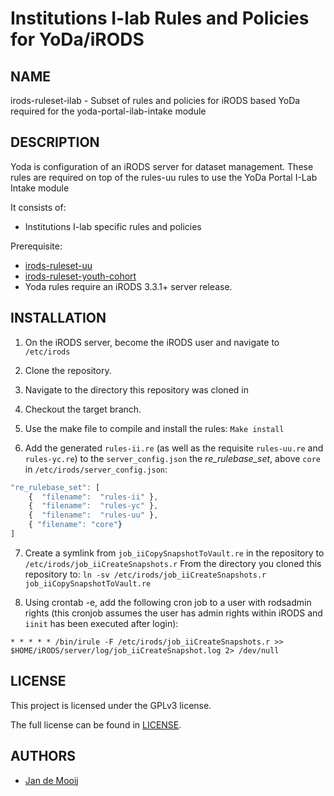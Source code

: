 Institutions I-lab Rules and Policies for YoDa/iRODS
==========

NAME
----
irods-ruleset-ilab - Subset of rules and policies for iRODS based YoDa required for the yoda-portal-ilab-intake module 

DESCRIPTION
-----------
Yoda is configuration of an iRODS server for dataset management.
These rules are required on top of the rules-uu rules to use the YoDa Portal I-Lab Intake module

It consists of:
- Institutions I-lab specific rules and policies

Prerequisite: 
- [irods-ruleset-uu](https://github.com/UtrechtUniversity/irods-ruleset-uu)
- [irods-ruleset-youth-cohort](https://github.com/UtrechtUniversity/irods-ruleset-youth-cohort)
- Yoda rules require an iRODS 3.3.1+ server release.

INSTALLATION
-----------
1) On the iRODS server, become the iRODS user and navigate to ``/etc/irods``

2) Clone the repository.

3) Navigate to the directory this repository was cloned in

4) Checkout the target branch.

5) Use the make file to compile and install the rules: ``Make install``

6) Add the generated `rules-ii.re` (as well as the requisite `rules-uu.re` and `rules-yc.re`) to the `server_config.json` the _re_rulebase_set_, above `core` in `/etc/irods/server_config.json`:

```javascript
"re_rulebase_set": [
    {  "filename":  "rules-ii" },
    {  "filename":  "rules-yc" },
    {  "filename":  "rules-uu" },
    { "filename": "core"}
]
```
    
7) Create a symlink from `job_iiCopySnapshotToVault.re` in the repository to `/etc/irods/job_iiCreateSnapshots.r`
    From the directory you cloned this repository to:
    ``ln -sv /etc/irods/job_iiCreateSnapshots.r job_iiCopySnapshotToVault.re``
    
8) Using crontab -e, add the following cron job to a user with rodsadmin rights (this cronjob assumes the user has admin rights within iRODS and ``iinit`` has been executed after login):
```
* * * * * /bin/irule -F /etc/irods/job_iiCreateSnapshots.r >> $HOME/iRODS/server/log/job_iiCreateSnapshot.log 2> /dev/null
```
    
LICENSE
-------
This project is licensed under the GPLv3 license.

The full license can be found in [LICENSE](LICENSE).

AUTHORS
-------
- [Jan de Mooij](https://github.com/ajdemooij)
